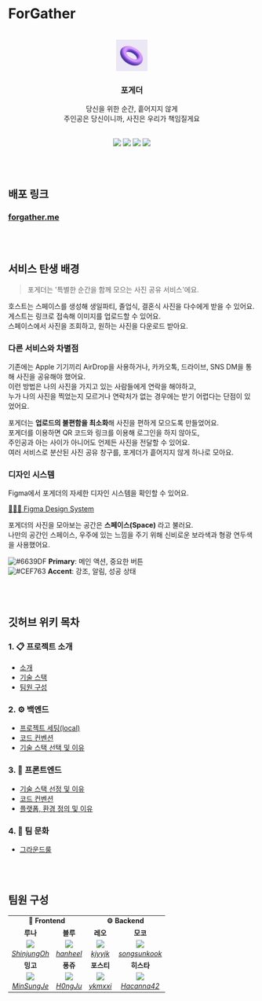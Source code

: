 # ForGather

<br/>

<div align="center">
  <img src="frontend/public/apple-touch-icon.png" width="64px" />
</div>

<h3 align="center">
    포게더
</h3>
<p align="center">
당신을 위한 순간, 흩어지지 않게
<br />
주인공은 당신이니까,
사진은 우리가 책임질게요
</p>
<br />

<div align="center">
  <img src="https://github.com/user-attachments/assets/e482e24a-6855-42c4-84b1-3a6db34e6eeb" width="23%" />
  <img src="https://github.com/user-attachments/assets/402cf510-b68b-4415-bed0-9fbb53509477" width="23%" />
  <img src="https://github.com/user-attachments/assets/aa1b8192-7776-4318-84e7-1a201dac7c93" width="23%" />
  <img src="https://github.com/user-attachments/assets/ffa08b83-7314-47b3-932f-6d2bfb51c748" width="23%" />
</div>

<br/><br />

## 배포 링크

### [forgather.me](https://forgather.me/)

<br/><br/>

## 서비스 탄생 배경

> 포게더는 '특별한 순간을 함께 모으는 사진 공유 서비스'에요.

호스트는 스페이스를 생성해 생일파티, 졸업식, 결혼식 사진을 다수에게 받을 수 있어요.  
게스트는 링크로 접속해 이미지를 업로드할 수 있어요.   
스페이스에서 사진을 조회하고, 원하는 사진을 다운로드 받아요.

### 다른 서비스와 차별점

기존에는 Apple 기기끼리 AirDrop을 사용하거나, 카카오톡, 드라이브, SNS DM을 통해 사진을 공유해야 했어요.  
이런 방법은 나의 사진을 가지고 있는 사람들에게 연락을 해야하고,   
누가 나의 사진을 찍었는지 모르거나 연락처가 없는 경우에는 받기 어렵다는 단점이 있었어요.

포게더는 **업로드의 불편함을 최소화**해 사진을 편하게 모으도록 만들었어요.  
포게더를 이용하면 QR 코드와 링크를 이용해 로그인을 하지 않아도,  
주인공과 아는 사이가 아니어도 언제든 사진을 전달할 수 있어요.  
여러 서비스로 분산된 사진 공유 창구를, 포게더가 흩어지지 않게 하나로 모아요. 

### 디자인 시스템

Figma에서 포게더의 자세한 디자인 시스템을 확인할 수 있어요.

[🧑🏻‍🎨️ Figma Design System](https://www.figma.com/design/fboYAj0maxr7EtzTrK3V3M/ForGather-Design-System?node-id=0-1&p=f&t=k8AAJLZRQIZxjzGB-0)

포게더의 사진을 모아보는 공간은 **스페이스(Space)** 라고 불러요.  
나만의 공간인 스페이스, 우주에 있는 느낌을 주기 위해 신비로운 보라색과 형광 연두색을 사용했어요.

![#6639DF](https://img.shields.io/badge/-6639DF-6639DF?style=flat-square) **Primary**: 메인 액션, 중요한 버튼  
![#CEF763](https://img.shields.io/badge/-CEF763-CEF763?style=flat-square) **Accent**: 강조, 알림, 성공 상태

<br/><br/>

## 깃허브 위키 목차

### 1. 📋 프로젝트 소개
   - [소개](https://github.com/woowacourse-teams/2025-PhotoGather/wiki/%F0%9F%93%8B-%ED%94%84%EB%A1%9C%EC%A0%9D%ED%8A%B8-%EC%86%8C%EA%B0%9C#%EC%86%8C%EA%B0%9C)  
   - [기술 스택](https://github.com/woowacourse-teams/2025-PhotoGather/wiki/%F0%9F%93%8B-%ED%94%84%EB%A1%9C%EC%A0%9D%ED%8A%B8-%EC%86%8C%EA%B0%9C#%EA%B8%B0%EC%88%A0-%EC%8A%A4%ED%83%9D)  
   - [팀원 구성](https://github.com/woowacourse-teams/2025-PhotoGather/wiki/%F0%9F%93%8B-%ED%94%84%EB%A1%9C%EC%A0%9D%ED%8A%B8-%EC%86%8C%EA%B0%9C#%ED%8C%80%EC%9B%90-%EA%B5%AC%EC%84%B1)

### 2. ⚙️ 백엔드
   - [프로젝트 세팅(local)](https://github.com/woowacourse-teams/2025-PhotoGather/wiki/%E2%9A%99%EF%B8%8F-%EB%B0%B1%EC%97%94%EB%93%9C#-%ED%94%84%EB%A1%9C%EC%A0%9D%ED%8A%B8-%EC%84%B8%ED%8C%85local)  
   - [코드 컨벤션](https://github.com/woowacourse-teams/2025-PhotoGather/wiki/%E2%9A%99%EF%B8%8F-%EB%B0%B1%EC%97%94%EB%93%9C#-%EC%BD%94%EB%93%9C-%EC%BB%A8%EB%B2%A4%EC%85%98)  
   - [기술 스택 선택 및 이유](https://github.com/woowacourse-teams/2025-PhotoGather/wiki/%E2%9A%99%EF%B8%8F-%EB%B0%B1%EC%97%94%EB%93%9C#-%EA%B8%B0%EC%88%A0-%EC%8A%A4%ED%83%9D-%EC%84%A0%ED%83%9D-%EB%B0%8F-%EC%9D%B4%EC%9C%A0)

### 3. 🎨 프론트엔드
   - [기술 스택 선정 및 이유](https://github.com/woowacourse-teams/2025-PhotoGather/wiki/%F0%9F%8E%A8-%ED%94%84%EB%A1%A0%ED%8A%B8%EC%97%94%EB%93%9C#-%EA%B8%B0%EC%88%A0-%EC%8A%A4%ED%83%9D-%EC%84%A0%EC%A0%95-%EB%B0%8F-%EC%9D%B4%EC%9C%A0)  
   - [코드 컨벤션](https://github.com/woowacourse-teams/2025-PhotoGather/wiki/%F0%9F%8E%A8-%ED%94%84%EB%A1%A0%ED%8A%B8%EC%97%94%EB%93%9C#-%EC%BD%94%EB%93%9C-%EC%BB%A8%EB%B2%A4%EC%85%98)  
   - [플랫폼, 환경 정의 및 이유](https://github.com/woowacourse-teams/2025-PhotoGather/wiki/%F0%9F%8E%A8-%ED%94%84%EB%A1%A0%ED%8A%B8%EC%97%94%EB%93%9C#-%ED%94%8C%EB%9E%AB%ED%8F%BC-%ED%99%98%EA%B2%BD-%EC%A0%95%EC%9D%98-%EB%B0%8F-%EC%9D%B4%EC%9C%A0)

### 4. 🤝 팀 문화  
   - [그라운드룰](https://github.com/woowacourse-teams/2025-PhotoGather/wiki/%F0%9F%A4%9D-%ED%8C%80-%EB%AC%B8%ED%99%94#%EA%B7%B8%EB%9D%BC%EC%9A%B4%EB%93%9C%EB%A3%B0)

<br/><br/>

## 팀원 구성

<table>
    <tr align="center">
        <td colspan="2"><B>🎨 Frontend</B></td>
        <td colspan="2"><B>⚙️ Backend</B></td>
    </tr>
    <tr align="center">
        <td><B>루나</B></td>
        <td><B>블루</B></td>
        <td><B>레오</B></td>
        <td><B>모코</B></td>
    </tr>
    <tr align="center">
        <td>
            <img src="https://avatars.githubusercontent.com/u/97431021?v=4?size=100" width="100">
            <br>
            <a href="https://github.com/ShinjungOh"><I>ShinjungOh</I></a>
        </td>
        <td>
            <img src="https://avatars.githubusercontent.com/u/168459001?v=4?size=100" width="100">
            <br>
            <a href="https://github.com/hanheel"><I>hanheel</I></a>
        </td>
        <td>
            <img src="https://avatars.githubusercontent.com/u/124787447?v=4?size=100" width="100">
            <br>
            <a href="https://github.com/kjyyjk"><I>kjyyjk</I></a>
        </td>
        <td>
            <img src="https://avatars.githubusercontent.com/u/21010656?v=4?size=100" width="100">
            <br>
            <a href="https://github.com/songsunkook"><I>songsunkook</I></a>
        </td>
    </tr>
    <tr align="center">
        <td><B>밍고</B></td>
        <td><B>퐁쥬</B></td>
        <td><B>포스티</B></td>
        <td><B>히스타</B></td>
    </tr>
    <tr align="center">
        <td>
            <img src="https://avatars.githubusercontent.com/u/101497652?v=4?size=100" width="100">
            <br>
            <a href="https://github.com/MinSungJe"><I>MinSungJe</I></a>
        </td>
        <td>
            <img src="https://avatars.githubusercontent.com/u/106425326?v=4?size=100" width="100">
            <br>
            <a href="https://github.com/H0ngJu"><I>H0ngJu</I></a>
        </td>
        <td>
            <img src="https://avatars.githubusercontent.com/u/80245376?v=4?size=100" width="100">
            <br>
            <a href="https://github.com/ykmxxi"><I>ykmxxi</I></a>
        </td>
        <td>
            <img src="https://avatars.githubusercontent.com/u/42440498?v=4?size=100" width="100">
            <br>
            <a href="https://github.com/Hacanna42"><I>Hacanna42</I></a>
        </td>
    </tr>
</table>
